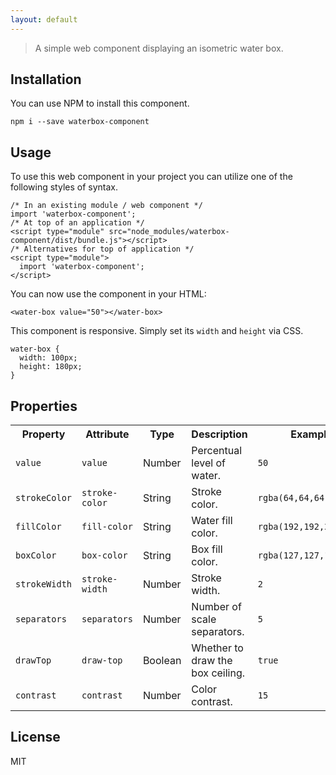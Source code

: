 ```yaml
---
layout: default
---
```

> A simple web component displaying an isometric water box.

## Installation

You can use NPM to install this component.

```
npm i --save waterbox-component
```

## Usage

To use this web component in your project you can utilize one of the following styles of syntax.

```
/* In an existing module / web component */
import 'waterbox-component';
/* At top of an application */
<script type="module" src="node_modules/waterbox-component/dist/bundle.js"></script>
/* Alternatives for top of application */
<script type="module">
  import 'waterbox-component';
</script>
```

You can now use the component in your HTML:

```
<water-box value="50"></water-box>
```

This component is responsive. Simply set its `width` and `height` via CSS.

```
water-box {
  width: 100px;
  height: 180px;
}
```

## Properties

<table>
	<tr>
		<th>Property</th>
		<th>Attribute</th>
		<th>Type</th>
		<th>Description</th>
		<th>Example</th>
	</tr>
	<tr>
		<td><code>value</code></td>
		<td><code>value</code></td>
		<td>Number</td>
		<td>Percentual level of water.</td>
		<td><code>50</code></td>
	</tr>
	<tr>
		<td><code>strokeColor</code></td>
		<td><code>stroke-color</code></td>
		<td>String</td>
		<td>Stroke color.</td>
		<td><code>rgba(64,64,64,0.8)</code></td>
	</tr>
	<tr>
		<td><code>fillColor</code></td>
		<td><code>fill-color</code></td>
		<td>String</td>
		<td>Water fill color.</td>
		<td><code>rgba(192,192,225,0.8)</code></td>
	</tr>
	<tr>
		<td><code>boxColor</code></td>
		<td><code>box-color</code></td>
		<td>String</td>
		<td>Box fill color.</td>
		<td><code>rgba(127,127,127,0.8)</code></td>
	</tr>
	<tr>
		<td><code>strokeWidth</code></td>
		<td><code>stroke-width</code></td>
		<td>Number</td>
		<td>Stroke width.</td>
		<td><code>2</code></td>
	</tr>
	<tr>
		<td><code>separators</code></td>
		<td><code>separators</code></td>
		<td>Number</td>
		<td>Number of scale separators.</td>
		<td><code>5</code></td>
	</tr>
	<tr>
		<td><code>drawTop</code></td>
		<td><code>draw-top</code></td>
		<td>Boolean</td>
		<td>Whether to draw the box ceiling.</td>
		<td><code>true</code></td>
	</tr>
	<tr>
		<td><code>contrast</code></td>
		<td><code>contrast</code></td>
		<td>Number</td>
		<td>Color contrast.</td>
		<td><code>15</code></td>
	</tr>
</table>

## License

MIT
